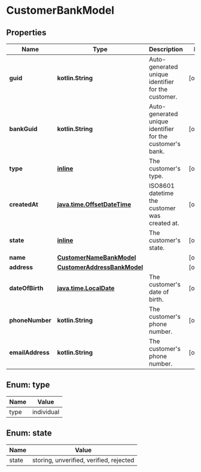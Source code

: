 
# CustomerBankModel

## Properties
Name | Type | Description | Notes
------------ | ------------- | ------------- | -------------
**guid** | **kotlin.String** | Auto-generated unique identifier for the customer. |  [optional]
**bankGuid** | **kotlin.String** | Auto-generated unique identifier for the customer&#39;s bank. |  [optional]
**type** | [**inline**](#Type) | The customer&#39;s type. |  [optional]
**createdAt** | [**java.time.OffsetDateTime**](java.time.OffsetDateTime.md) | ISO8601 datetime the customer was created at. |  [optional]
**state** | [**inline**](#State) | The customer&#39;s state. |  [optional]
**name** | [**CustomerNameBankModel**](CustomerNameBankModel.md) |  |  [optional]
**address** | [**CustomerAddressBankModel**](CustomerAddressBankModel.md) |  |  [optional]
**dateOfBirth** | [**java.time.LocalDate**](java.time.LocalDate.md) | The customer&#39;s date of birth. |  [optional]
**phoneNumber** | **kotlin.String** | The customer&#39;s phone number. |  [optional]
**emailAddress** | **kotlin.String** | The customer&#39;s phone number. |  [optional]


<a name="Type"></a>
## Enum: type
Name | Value
---- | -----
type | individual


<a name="State"></a>
## Enum: state
Name | Value
---- | -----
state | storing, unverified, verified, rejected



